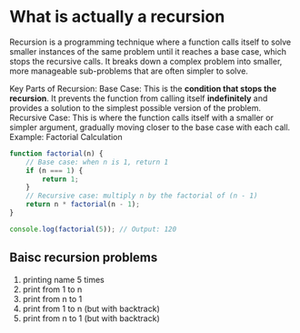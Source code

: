 # What is actually a recursion
Recursion is a programming technique where a function calls itself to solve smaller instances of the same problem until it reaches a base case, which stops the recursive calls. It breaks down a complex problem into smaller, more manageable sub-problems that are often simpler to solve.

Key Parts of Recursion:
Base Case: This is the **condition that stops the recursion**. It prevents the function from calling itself **indefinitely** and provides a solution to the simplest possible version of the problem.
Recursive Case: This is where the function calls itself with a smaller or simpler argument, gradually moving closer to the base case with each call.
Example: Factorial Calculation

```javascript
function factorial(n) {
    // Base case: when n is 1, return 1
    if (n === 1) {
        return 1;
    }
    // Recursive case: multiply n by the factorial of (n - 1)
    return n * factorial(n - 1);
}

console.log(factorial(5)); // Output: 120
```

## Baisc recursion problems
1. printing name 5 times
2. print from 1 to n
3. print from n to 1
4. print from 1 to n (but with backtrack)
4. print from n to 1 (but with backtrack)